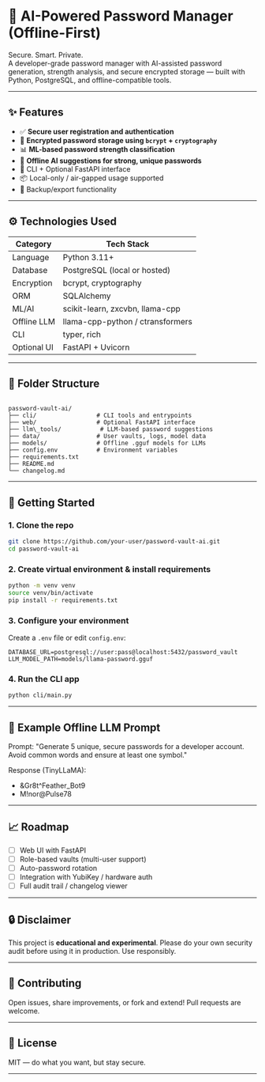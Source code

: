 # 🔐 AI-Powered Password Manager (Offline-First)

Secure. Smart. Private.  
A developer-grade password manager with AI-assisted password generation, strength analysis, and secure encrypted storage — built with Python, PostgreSQL, and offline-compatible tools.

---

## ✨ Features

- ✅ **Secure user registration and authentication**
- 🔐 **Encrypted password storage using `bcrypt` + `cryptography`**
- 📊 **ML-based password strength classification**
- 🧠 **Offline AI suggestions for strong, unique passwords**
- 🧪 CLI + Optional FastAPI interface
- 📦 Local-only / air-gapped usage supported
- 📁 Backup/export functionality

---

## ⚙️ Technologies Used

| Category         | Tech Stack                        |
|------------------|-----------------------------------|
| Language         | Python 3.11+                      |
| Database         | PostgreSQL (local or hosted)      |
| Encryption       | bcrypt, cryptography              |
| ORM              | SQLAlchemy                        |
| ML/AI            | scikit-learn, zxcvbn, llama-cpp   |
| Offline LLM      | llama-cpp-python / ctransformers  |
| CLI              | typer, rich                       |
| Optional UI      | FastAPI + Uvicorn                 |

---

## 📁 Folder Structure

```

password-vault-ai/
├── cli/                 # CLI tools and entrypoints
├── web/                 # Optional FastAPI interface
├── llm\_tools/           # LLM-based password suggestions
├── data/                # User vaults, logs, model data
├── models/              # Offline .gguf models for LLMs
├── config.env           # Environment variables
├── requirements.txt
├── README.md
└── changelog.md

````

---

## 🚀 Getting Started

### 1. Clone the repo

```bash
git clone https://github.com/your-user/password-vault-ai.git
cd password-vault-ai
````

### 2. Create virtual environment & install requirements

```bash
python -m venv venv
source venv/bin/activate
pip install -r requirements.txt
```

### 3. Configure your environment

Create a `.env` file or edit `config.env`:

```env
DATABASE_URL=postgresql://user:pass@localhost:5432/password_vault
LLM_MODEL_PATH=models/llama-password.gguf
```

### 4. Run the CLI app

```bash
python cli/main.py
```

---

## 🧠 Example Offline LLM Prompt

Prompt: "Generate 5 unique, secure passwords for a developer account. Avoid common words and ensure at least one symbol."

Response (TinyLLaMA): 
- &Gr8t^Feather_Bot9
- M!nor@Pulse78

---

## 📈 Roadmap

* [ ] Web UI with FastAPI
* [ ] Role-based vaults (multi-user support)
* [ ] Auto-password rotation
* [ ] Integration with YubiKey / hardware auth
* [ ] Full audit trail / changelog viewer

---

## 🔒 Disclaimer

This project is **educational and experimental**. Please do your own security audit before using it in production. Use responsibly.

---

## 🤝 Contributing

Open issues, share improvements, or fork and extend!
Pull requests are welcome.

---

## 📜 License

MIT — do what you want, but stay secure.

---
